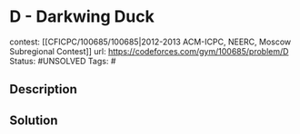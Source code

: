 # D - Darkwing Duck

contest: [[CFICPC/100685/100685|2012-2013 ACM-ICPC, NEERC, Moscow Subregional Contest]]
url: https://codeforces.com/gym/100685/problem/D
Status: #UNSOLVED
Tags: #

## Description

## Solution

